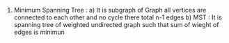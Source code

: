 1) Minimum Spanning Tree : 
	a) It is subgraph of Graph all vertices are connected to each other and no cycle
	   there total n-1 edges 
	b) MST : It is spanning tree of weighted undirected graph such that sum of wieght of 
	         edges is minimun